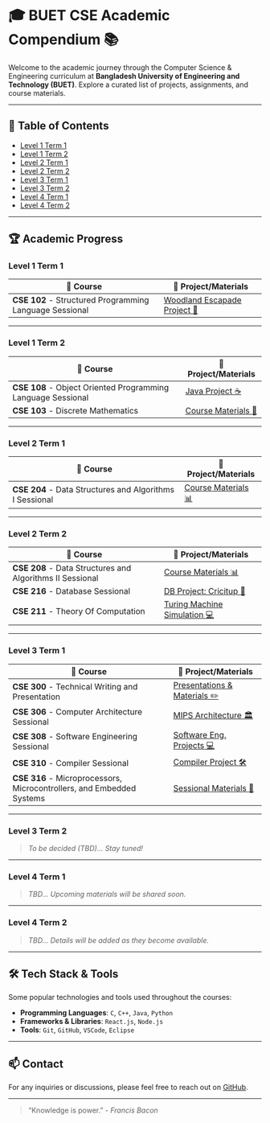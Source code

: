 # 🎓 BUET CSE Academic Compendium 📚

Welcome to the academic journey through the Computer Science & Engineering curriculum at **Bangladesh University of Engineering and Technology (BUET)**. Explore a curated list of projects, assignments, and course materials. 

---

## 📜 Table of Contents
- [Level 1 Term 1](#level-1-term-1)
- [Level 1 Term 2](#level-1-term-2)
- [Level 2 Term 1](#level-2-term-1)
- [Level 2 Term 2](#level-2-term-2)
- [Level 3 Term 1](#level-3-term-1)
- [Level 3 Term 2](#level-3-term-2)
- [Level 4 Term 1](#level-4-term-1)
- [Level 4 Term 2](#level-4-term-2)

---

## 🏆 Academic Progress

### Level 1 Term 1
| 📘 Course | 📂 Project/Materials |
| --------- | --------------------- |
| **CSE 102** - Structured Programming Language Sessional | [Woodland Escapade Project 🚀](https://github.com/shadmantabib/Woodland-Escapade) |

---

### Level 1 Term 2
| 📘 Course | 📂 Project/Materials |
| --------- | --------------------- |
| **CSE 108** - Object Oriented Programming Language Sessional | [Java Project ☕](https://github.com/shadmantabib/cse-108) |
| **CSE 103** - Discrete Mathematics | [Course Materials 📐](https://github.com/shadmantabib/CSE-103) |

---

### Level 2 Term 1
| 📘 Course | 📂 Project/Materials |
| --------- | --------------------- |
| **CSE 204** - Data Structures and Algorithms I Sessional | [Course Materials 📊](https://github.com/shadmantabib/DSA-1) |

---

### Level 2 Term 2
| 📘 Course | 📂 Project/Materials |
| --------- | --------------------- |
| **CSE 208** - Data Structures and Algorithms II Sessional | [Course Materials 📊](https://github.com/shadmantabib/DSA-2) |
| **CSE 216** - Database Sessional | [DB Project: Cricitup 🏏](https://github.com/shadmantabib/CSE-216-DB_project_Cricitup) |
| **CSE 211** - Theory Of Computation | [Turing Machine Simulation 💻](https://github.com/shadmantabib/TOC) |

---

### Level 3 Term 1
| 📘 Course | 📂 Project/Materials |
| --------- | --------------------- |
| **CSE 300** - Technical Writing and Presentation | [Presentations & Materials ✏️](https://github.com/shadmantabib/CSE-300) |
| **CSE 306** - Computer Architecture Sessional | [MIPS Architecture 🏛️](https://github.com/shadmantabib/CSE-306_MIPS) |
| **CSE 308** - Software Engineering Sessional | [Software Eng. Projects 💻](https://github.com/shadmantabib/CSE-308-Software-Eng) |
| **CSE 310** - Compiler Sessional | [Compiler Project 🛠️](https://github.com/shadmantabib/CSE-310) |
| **CSE 316** - Microprocessors, Microcontrollers, and Embedded Systems | [Sessional Materials 🔌](https://github.com/shadmantabib/CSE-316) |

---

### Level 3 Term 2
> *To be decided (TBD)... Stay tuned!*

---

### Level 4 Term 1
> *TBD... Upcoming materials will be shared soon.*

---

### Level 4 Term 2
> *TBD... Details will be added as they become available.*

---

## 🛠️ Tech Stack & Tools
Some popular technologies and tools used throughout the courses:
- **Programming Languages**: `C`, `C++`, `Java`, `Python`
- **Frameworks & Libraries**: `React.js`, `Node.js`
- **Tools**: `Git`, `GitHub`, `VSCode`, `Eclipse`

---

## 📫 Contact
For any inquiries or discussions, please feel free to reach out on [GitHub](https://github.com/shadmantabib).

---

> “Knowledge is power.” - *Francis Bacon*

